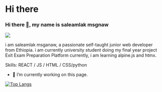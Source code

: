 # Hi there 
### Hi there 👋, my name is saleamlak msgnaw
![](www.linkedin.com/in/salezhacker/)

i am saleamlak msganaw, a passionate self-taught junior web developer from Ethiopia.
i am currently university student doing my final year project Exit Exam Preparation Platform currently, i am learning alpine.js and htmx.



Skills:  REACT / JS / HTML / CSS/python

- 🔭 I’m currently working on this page. 





[![Top Langs](https://github-readme-stats.vercel.app/api/top-langs/?username=saledream)](https://github.com/anuraghazra/github-readme-stats)
